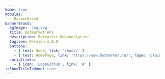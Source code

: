 ```yaml
---
home: true
modules:
  - BannerBrand
bannerBrand:
  bgImage: '/bg.svg'
  title: Botmarket API
  description: Botmarket Documentation
  tagline: Version 1.0.0
  buttons:
    - { text: Hook, link: '/hook/' }
    - { text: HomePage, link: 'https://www.botmarket.cn/', type: 'plain' }
  socialLinks:
    - { icon: 'LogoGithub', link: '#' }
isShowTitleInHome: true
---
```

